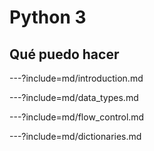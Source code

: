 # Python 3
## Qué puedo hacer

---?include=md/introduction.md

---?include=md/data_types.md

---?include=md/flow_control.md

---?include=md/dictionaries.md